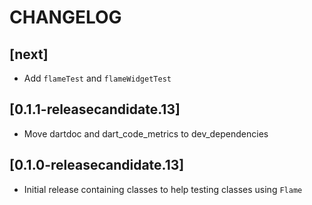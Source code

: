 # CHANGELOG

## [next]
 - Add `flameTest` and `flameWidgetTest`

## [0.1.1-releasecandidate.13]
 - Move dartdoc and dart_code_metrics to dev_dependencies

## [0.1.0-releasecandidate.13]
 - Initial release containing classes to help testing classes using `Flame`
